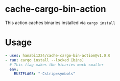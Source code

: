 # cache-cargo-bin-action

This action caches binaries installed via `cargo install`

# Usage

```yaml
- uses: hanabi1224/cache-cargo-bin-action@v1.0.0
- run: cargo install --locked [bins]
  # This flag makes the binaries much smaller
  env:
    RUSTFLAGS: "-Cstrip=symbols"
```
